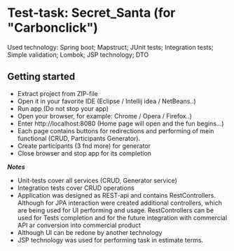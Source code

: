 # Test-task: Secret_Santa    (for "Carbonclick")

Used technology:
 Spring boot;
 Mapstruct;
 JUnit tests;
 Integration tests;
 Simple validation;
 Lombok;
 JSP technology;
 DTO
 

## **Getting started**

 - Extract project from ZIP-file
 - Open it in your favorite IDE (Eclipse / Intellij idea / NetBeans..)
 - Run app  (Do not stop your app)
 - Open your browser, for example: Chrome / Opera /  Firefox..)
 - Enter http://localhost:8080   (Home page will open and the fun begins...)
 - Each page contains buttons for redirections and performing of mein functional (CRUD, Participants Generator).
 - Create participants (3 fnd more) for generator
 - Close browser and stop app for its completion
 

**_Notes_** 
 - Unit-tests cover all services (CRUD, Generator service)
 - Integration tests cover CRUD operations 
 - Application was designed as REST-api and contains RestControllers. Although for JPA interaction were created additional 
controllers, which are being used for UI performing and usage. RestControllers can be used for 
Tests completion and for the future integration with commercial API ar conversion into 
commercial product
 - Although UI can be redone by another technology
 - JSP technology was used for performing task in estimate terms. 


